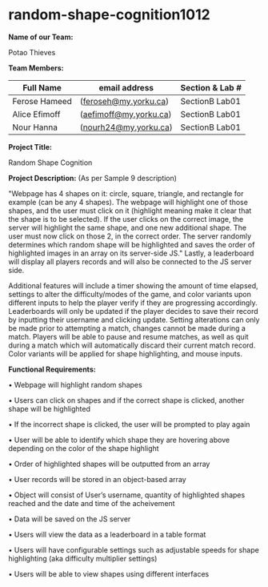 # random-shape-cognition1012

**Name of our Team:**

  Potao Thieves 
  

**Team Members:**

  | Full Name | email address | Section & Lab # |
  | ------------- | ----------------------| -------------- |
  | Ferose Hameed | (feroseh@my.yorku.ca) | SectionB Lab01 |	
  | Alice Efimoff | (aefimoff@my.yorku.ca) | SectionB Lab01 |
  | Nour Hanna | (nourh24@my.yorku.ca) | SectionB Lab01 |

**Project Title:**

  Random Shape Cognition


**Project Description:** (As per Sample 9 description)

  "Webpage has 4 shapes on it: circle, square, triangle, and rectangle for example (can be any 4
  shapes). The webpage will highlight one of those shapes, and the user must click on it (highlight
  meaning make it clear that the shape is to be selected). If the user clicks on the correct image,
  the server will highlight the same shape, and one new additional shape. The user must now click
  on those 2, in the correct order. The server randomly determines which random shape will be
  highlighted and saves the order of highlighted images in an array on its server-side JS."
  Lastly, a leaderboard will display all players records and will also be connected to the JS server side. 
  
  Additional features will include a timer showing the amount of time elapsed, settings to alter the difficulty/modes of the game, 
  and color variants upon different inputs to help the player verify if they are progressing accordingly. Leaderboards will 
  only be updated if the player decides to save their record by inputting their username and clicking update. Setting alterations 
  can only be made prior to attempting a match, changes cannot be made during a match. Players will be able to pause and 
  resume matches, as well as quit during a match which will automatically discard their current match record. Color variants
  will be applied for shape highlighting, and mouse inputs.


**Functional Requirements:**

  •	Webpage will highlight random shapes
  
  •	Users can click on shapes and if the correct shape is clicked, another shape will be highlighted
  
  •	If the incorrect shape is clicked, the user will be prompted to play again
  
  •	User will be able to identify which shape they are hovering above depending on the color of the shape highlight
  
  •	Order of highlighted shapes will be outputted from an array
  
  •	User records will be stored in an object-based array
  
  •	Object will consist of User’s username, quantity of highlighted shapes reached and the date and time of the acheivement 
  
  •	Data will be saved on the JS server
  
  •	Users will view the data as a leaderboard in a table format
  
  •	Users will have configurable settings such as adjustable speeds for shape highlighting (aka difficulty multiplier settings)
  
  •	Users will be able to view shapes using different interfaces
